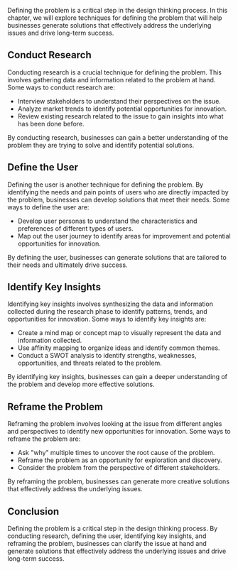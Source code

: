 
Defining the problem is a critical step in the design thinking process. In this chapter, we will explore techniques for defining the problem that will help businesses generate solutions that effectively address the underlying issues and drive long-term success.

Conduct Research
----------------

Conducting research is a crucial technique for defining the problem. This involves gathering data and information related to the problem at hand. Some ways to conduct research are:

* Interview stakeholders to understand their perspectives on the issue.
* Analyze market trends to identify potential opportunities for innovation.
* Review existing research related to the issue to gain insights into what has been done before.

By conducting research, businesses can gain a better understanding of the problem they are trying to solve and identify potential solutions.

Define the User
---------------

Defining the user is another technique for defining the problem. By identifying the needs and pain points of users who are directly impacted by the problem, businesses can develop solutions that meet their needs. Some ways to define the user are:

* Develop user personas to understand the characteristics and preferences of different types of users.
* Map out the user journey to identify areas for improvement and potential opportunities for innovation.

By defining the user, businesses can generate solutions that are tailored to their needs and ultimately drive success.

Identify Key Insights
---------------------

Identifying key insights involves synthesizing the data and information collected during the research phase to identify patterns, trends, and opportunities for innovation. Some ways to identify key insights are:

* Create a mind map or concept map to visually represent the data and information collected.
* Use affinity mapping to organize ideas and identify common themes.
* Conduct a SWOT analysis to identify strengths, weaknesses, opportunities, and threats related to the problem.

By identifying key insights, businesses can gain a deeper understanding of the problem and develop more effective solutions.

Reframe the Problem
-------------------

Reframing the problem involves looking at the issue from different angles and perspectives to identify new opportunities for innovation. Some ways to reframe the problem are:

* Ask "why" multiple times to uncover the root cause of the problem.
* Reframe the problem as an opportunity for exploration and discovery.
* Consider the problem from the perspective of different stakeholders.

By reframing the problem, businesses can generate more creative solutions that effectively address the underlying issues.

Conclusion
----------

Defining the problem is a critical step in the design thinking process. By conducting research, defining the user, identifying key insights, and reframing the problem, businesses can clarify the issue at hand and generate solutions that effectively address the underlying issues and drive long-term success.
